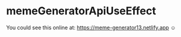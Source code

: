 # memeGeneratorApiUseEffect

You could see this online at:  https://meme-generator13.netlify.app   :relaxed:

